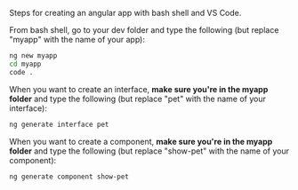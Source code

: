 Steps for creating an angular app with bash shell and VS Code.

From bash shell, go to your dev folder and type the following (but replace "myapp" with the name of your app):

```bash
ng new myapp
cd myapp
code .
```

When you want to create an interface, **make sure you're in the myapp folder** and type the following (but replace "pet" with the name of your interface):
```bash
ng generate interface pet
```

When you want to create a component, **make sure you're in the myapp folder** and type the following (but replace "show-pet" with the name of your component):
```bash
ng generate component show-pet
```

